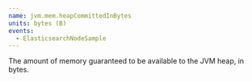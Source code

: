 ```yaml
---
name: jvm.mem.heapCommittedInBytes
units: bytes (B)
events:
  - ElasticsearchNodeSample
---
```


The amount of memory guaranteed to be available to the JVM heap, in bytes.